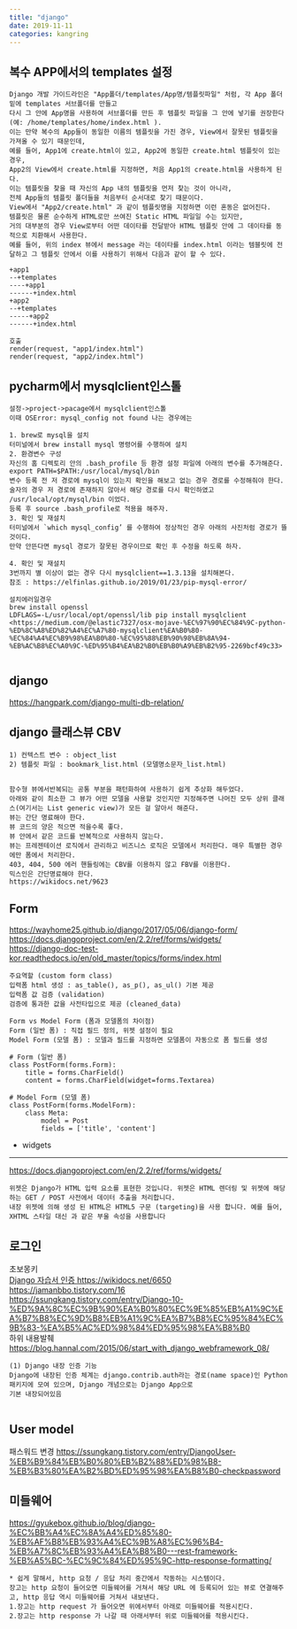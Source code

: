 ```yaml
---
title: "django"
date: 2019-11-11
categories: kangring
---
```




## 복수 APP에서의 templates 설정


```
Django 개발 가이드라인은 "App폴더/templates/App명/템플릿파일" 처럼, 각 App 폴더 밑에 templates 서브폴더를 만들고 
다시 그 안에 App명을 사용하여 서브폴더를 만든 후 템플릿 파일을 그 안에 넣기를 권장한다 (예: /home/templates/home/index.html ).
이는 만약 복수의 App들이 동일한 이름의 템플릿을 가진 경우, View에서 잘못된 템플릿을 가져올 수 있기 때문인데, 
예를 들어, App1에 create.html이 있고, App2에 동일한 create.html 템플릿이 있는 경우, 
App2의 View에서 create.html를 지정하면, 처음 App1의 create.html을 사용하게 된다. 
이는 템플릿을 찾을 때 자신의 App 내의 템플릿을 먼저 찾는 것이 아니라, 
전체 App들의 템플릿 폴더들을 처음부터 순서대로 찾기 때문이다. 
View에서 "App2/create.html" 과 같이 템플릿명을 지정하면 이런 혼동은 없어진다.
템플릿은 물론 순수하게 HTML로만 쓰여진 Static HTML 파일일 수는 있지만, 
거의 대부분의 경우 View로부터 어떤 데이타를 전달받아 HTML 템플릿 안에 그 데이타를 동적으로 치환해서 사용한다. 
예를 들어, 위의 index 뷰에서 message 라는 데이타를 index.html 이라는 템블릿에 전달하고 그 템플릿 안에서 이를 사용하기 위해서 다음과 같이 할 수 있다.

+app1
--+templates
----+app1
------+index.html
+app2
--+templates
-----+app2
------+index.html		

호출
render(request, "app1/index.html")
render(request, "app2/index.html")
```


## pycharm에서 mysqlclient인스톨

```
설정->project->pacage에서 mysqlclient인스톨
이때 OSError: mysql_config not found 나는 경우에는 

1. brew로 mysql을 설치
터미널에서 brew install mysql 명령어를 수행하여 설치
2. 환경변수 구성
자신의 홈 디렉토리 안의 .bash_profile 등 환경 설정 파일에 아래의 변수를 추가해준다.
export PATH=$PATH:/usr/local/mysql/bin
변수 등록 전 저 경로에 mysql이 있는지 확인을 해보고 없는 경우 경로를 수정해줘야 한다.
술자의 경우 저 경로에 존재하지 않아서 해당 경로를 다시 확인하였고 /usr/local/opt/mysql/bin 이었다.
등록 후 source .bash_profile로 적용을 해주자.
3. 확인 및 재설치
터미널에서 `which mysql_config’ 를 수행하여 정상적인 경우 아래의 사진처럼 경로가 뜰 것이다.
만약 안뜬다면 mysql 경로가 잘못된 경우이므로 확인 후 수정을 하도록 하자.

4. 확인 및 재설치
3번까지 별 이상이 없는 경우 다시 mysqlclient==1.3.13을 설치해본다.
참조 : https://elfinlas.github.io/2019/01/23/pip-mysql-error/

설치에러일경우
brew install openssl
LDFLAGS=-L/usr/local/opt/openssl/lib pip install mysqlclient
<https://medium.com/@elastic7327/osx-mojave-%EC%97%90%EC%84%9C-python-%ED%8C%A8%ED%82%A4%EC%A7%80-mysqlclient%EA%B0%80-%EC%84%A4%EC%B9%98%EA%B0%80-%EC%95%88%EB%90%98%EB%8A%94-%EB%AC%B8%EC%A0%9C-%ED%95%B4%EA%B2%B0%EB%B0%A9%EB%B2%95-2269bcf49c33>


```


## django 
<https://hangpark.com/django-multi-db-relation/>


## django 클래스뷰 CBV
```
1) 컨텍스트 변수 : object_list
2) 템플릿 파일 : bookmark_list.html (모델명소문자_list.html)


함수형 뷰에서반복되는 공통 부분을 패턴화하여 사용하기 쉽게 추상화 해두었다.
아래와 같이 최소한 그 뷰가 어떤 모델을 사용할 것인지만 지정해주면 나머진 모두 상위 클래스(여기서는 List generic view)가 모든 걸 알아서 해준다.
뷰는 간단 명료해야 한다.
뷰 코드의 양은 적으면 적을수록 좋다.
뷰 안에서 같은 코드를 반복적으로 사용하지 않는다.
뷰는 프레젠테이션 로직에서 관리하고 비즈니스 로직은 모델에서 처리한다. 매우 특별한 경우에만 폼에서 처리한다.
403, 404, 500 에러 핸들링에는 CBV를 이용하지 않고 FBV를 이용한다.
믹스인은 간단명료해야 한다.
https://wikidocs.net/9623

```

## Form
<https://wayhome25.github.io/django/2017/05/06/django-form/><br>
<https://docs.djangoproject.com/en/2.2/ref/forms/widgets/><br>
<https://django-doc-test-kor.readthedocs.io/en/old_master/topics/forms/index.html><br>
```
주요역할 (custom form class)
입력폼 html 생성 : as_table(), as_p(), as_ul() 기본 제공
입력폼 값 검증 (validation)
검증에 통과한 값을 사전타입으로 제공 (cleaned_data)

Form vs Model Form (폼과 모델폼의 차이점)
Form (일반 폼) : 직접 필드 정의, 위젯 설정이 필요
Model Form (모델 폼) : 모델과 필드를 지정하면 모델폼이 자동으로 폼 필드를 생성

# Form (일반 폼)
class PostForm(forms.Form):
	title = forms.CharField()
	content = forms.CharField(widget=forms.Textarea)

# Model Form (모델 폼)
class PostForm(forms.ModelForm):
	class Meta:
		model = Post
		fields = ['title', 'content']

```
* widgets 
----------
<https://docs.djangoproject.com/en/2.2/ref/forms/widgets/>

```
위젯은 Django가 HTML 입력 요소를 표현한 것입니다. 위젯은 HTML 렌더링 및 위젯에 해당하는 GET / POST 사전에서 데이터 추출을 처리합니다.
내장 위젯에 의해 생성 된 HTML은 HTML5 구문 (targeting)을 사용 합니다. 예를 들어, XHTML 스타일 대신 과 같은 부울 속성을 사용합니다
```

## 로그인
초보몽키 <a href='https://wayhome25.github.io/django/2017/03/01/django-99-my-first-project-2/'><br>
Django 자습서 인증 <https://wikidocs.net/6650><br>
<https://jamanbbo.tistory.com/16><br>
<https://ssungkang.tistory.com/entry/Django-10-%ED%9A%8C%EC%9B%90%EA%B0%80%EC%9E%85%EB%A1%9C%EA%B7%B8%EC%9D%B8%EB%A1%9C%EA%B7%B8%EC%95%84%EC%9B%83-%EA%B5%AC%ED%98%84%ED%95%98%EA%B8%B0>  <br>
하위 내용발췌 <https://blog.hannal.com/2015/06/start_with_django_webframework_08/><br>

```
(1) Django 내장 인증 기능
Django에 내장된 인증 체계는 django.contrib.auth라는 경로(name space)인 Python 패키지에 모여 있으며, Django 개념으로는 Django App으로
기본 내장되어있음 


```

## User model
패스워드 변경 <https://ssungkang.tistory.com/entry/DjangoUser-%EB%B9%84%EB%B0%80%EB%B2%88%ED%98%B8-%EB%B3%80%EA%B2%BD%ED%95%98%EA%B8%B0-checkpassword>

## 미들웨어

<https://gyukebox.github.io/blog/django-%EC%BB%A4%EC%8A%A4%ED%85%80-%EB%AF%B8%EB%93%A4%EC%9B%A8%EC%96%B4-%EB%A7%8C%EB%93%A4%EA%B8%B0---rest-framework-%EB%A5%BC-%EC%9C%84%ED%95%9C-http-response-formatting/>
```
* 쉽게 말해서, http 요청 / 응답 처리 중간에서 작동하는 시스템이다.
장고는 http 요청이 들어오면 미들웨어를 거쳐서 해당 URL 에 등록되어 있는 뷰로 연결해주고, http 응답 역시 미들웨어를 거쳐서 내보낸다.
1.장고는 http request 가 들어오면 위에서부터 아래로 미들웨어를 적용시킨다.
2.장고는 http response 가 나갈 때 아래서부터 위로 미들웨어를 적용시킨다.
```
